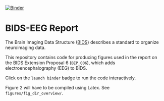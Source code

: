 [![Binder](https://mybinder.org/badge.svg)](https://mybinder.org/v2/gh/sappelhoff/bids_eeg_report/master)

# BIDS-EEG Report

The Brain Imaging Data Structure ([BIDS](http://bids.neuroimaging.io/))
describes a standard to organize neuroimaging data.

This repository contains code for producing figures used in the report on the
BIDS Extension Proposal 6 (`BEP_006`), which adds electroencephalography (EEG)
to BIDS.

Click on the `launch binder` badge to run the code interactively.

Figure 2 will have to be compiled using Latex. See `figures/fig_dir_overview/`.
